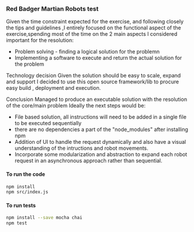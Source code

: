
### Red Badger Martian Robots test
Given the time constraint expected for the exercise, and following closely the tips and guidelines ,I entirely focused on the functional aspect of the exercise,spending most of the time on the 2 main aspects I considered important for the resolution:
* Problem solving - finding a logical solution for the problemn
* Implementing a software to execute and return the actual solution for the problem

Technology decision
Given the solution should be easy to scale, expand and support I decided to use this open source framework/lib to procure easy build , deployment and execution. 

Conclusion
Managed to produce an executable solution with the resolution of the core/main problem 
Ideally the next steps would be:
* File based solution, all instructions will need to be added in a single file to be executed sequentially
* there are no dependencies a part of the "node_modules" after installing npm
* Addition of UI to handle the request dynamically and also have a visual understanding of the intructions and robot movements. 
* Incorporate some modularization and abstraction to expand each robot request in an asynchronous approach rather than sequential. 

#### To run the code

```sh
npm install
npm src/index.js
```

#### To run tests

```sh
npm install --save mocha chai
npm test
```
